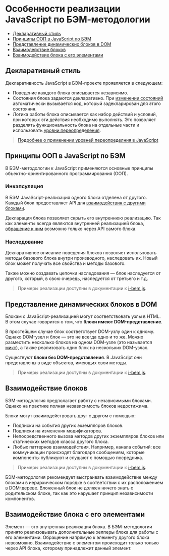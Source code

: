 # Особенности реализации JavaScript по БЭМ-методологии

* [Декларативный стиль](#Декларативный-стиль)
* [Принципы ООП в JavaScript по БЭМ](#Принципы-ООП-в-javascript-по-БЭМ)
* [Представление динамических блоков в DOM](#Представление-динамических-блоков-в-dom)
* [Взаимодействие блоков](#Взаимодействие-блоков)
* [Взаимодействие блока с его элементами](#Взаимодействие-блока-с-его-элементами)

## Декларативный стиль

Декларативность JavaScript в БЭМ-проекте проявляется в следующем:

* Поведение каждого блока описывается независимо.
* Состояния блока задаются декларативно. При [изменении состояний](#Реакция-на-изменение-модификаторов) автоматически вызывается код, который задекларирован для этого состояния.
* Логика работы блока описывается как набор действий и условий, при которых эти действия необходимо выполнять. Это позволяет разделять функциональность блока на отдельные части и использовать [уровни переопределения](../key-concepts/key-concepts.ru.md#Уровень-переопределения).

> [Подробнее о применении уровней переопределния в JavaScript](#Работа-с-уровнями-переопределения)

## Принципы ООП в JavaScript по БЭМ

В БЭМ-методологии к JavaScript применяются основные принципы объектно-ориентированного программирования (ООП).

### Инкапсуляция

В БЭМ JavaScript-реализация одного блока отделена от другого. Каждый блок предоставляет API для [взаимодействия с другими блоками](#Взаимодействие-блоков).

Декларация блока позволяет скрыть его внутреннюю реализацию. Так как элементы всегда являются внутренней реализацией блока, [обращение к ним](#Взаимодействие-блока-с-его-элементами) возможно только через API самого блока.

### Наследование

Декларативное описание поведения блоков позволяет использовать методы базового блока внутри производного, наследовать их. Новый блок может получать все свойства и методы базового.

Также можно создавать цепочки наследования — блок наследуется от другого, который, в свою очередь, наследуется от третьего и т.д.

> Примеры реализации доступны в документации к [i-bem.js](https://ru.bem.info/technology/i-bem/current/i-bem-js-decl/#Наследование-блока).

## Представление динамических блоков в DOM

Блокам с JavaScript-реализацией могут соответствовать узлы в HTML. В этом случае говорится о том, что **блоки имеют DOM-представление**.

В простейшем случае блок соответствует DOM-узлу один к одному. Однако DOM-узел и блок — это не всегда одно и то же. Можно разместить несколько блоков на одном DOM-узле (это называется [микс](../key-concepts/key-concepts.ru.md#Микс)), а также реализовать один блок на нескольких DOM-узлах.

Существуют **блоки без DOM-представления**. В JavaScript они представлены в виде объектов, имеющих свои методы.

> Примеры реализации доступны в документации к [i-bem.js](https://ru.bem.info/technology/i-bem/current/i-bem-js-decl/#Синтаксис-декларации).

## Взаимодействие блоков

БЭМ-методология предполагает работу с независимыми блоками. Однако на практике полная независимость блоков недостижима.

Блоки могут взаимодействовать друг с другом с помощью:

* Подписки на события других экземпляров блоков.
* Подписки на изменения модификаторов.
* Непосредственного вызова методов других экземпляров блоков или статических методов класса другого блока.
* Любых паттернов взаимодействия. Например, канала событий: все коммуникации происходят благодаря сообщениям, которые компоненты публикуют и слушают с помощью посредника.

> Примеры реализации доступны в документации к [i-bem.js](https://ru.bem.info/technology/i-bem/current/i-bem-js-interaction/).

БЭМ-методология рекомендует выстраивать взаимодействие между блоками в иерархическом порядке в соответствии с их расположением в DOM-дереве. Вложенный блок не должен ничего знать о родительском блоке, так как это нарушает принцип независимости компонентов.

## Взаимодействие блока с его элементами

Элемент — это внутренняя реализация блока.
В БЭМ-методологии принято реализовывать дополнительные хелперы блока для работы с его элементами. Обращение напрямую к элементу другого блока невозможно. Взаимодействие с элементом происходит только только через API блока, которому принадлежит данный элемент.
